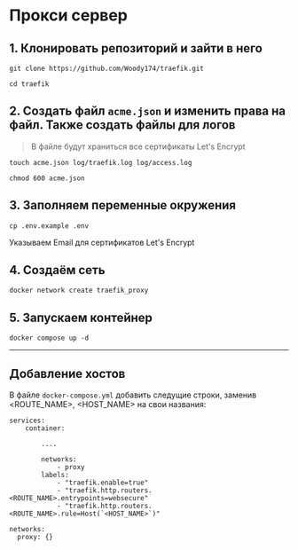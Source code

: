 # Прокси сервер

## 1. Клонировать репозиторий и зайти в него

```text
git clone https://github.com/Woody174/traefik.git

cd traefik
```

## 2. Создать файл `acme.json` и изменить права на файл. Также создать файлы для логов

> В файле будут храниться все сертификаты Let's Encrypt

```console
touch acme.json log/traefik.log log/access.log

chmod 600 acme.json
```

## 3. Заполняем переменные окружения
```console
cp .env.example .env
```
Указываем Email для сертификатов Let's Encrypt


## 4. Создаём сеть
```console
docker network create traefik_proxy
```

## 5. Запускаем контейнер
```console
docker compose up -d
```

___

## Добавление хостов

В файле `docker-compose.yml` добавить следущие строки, заменив <ROUTE_NAME>, <HOST_NAME> на свои названия:

```text
services:
    container:
    
        ....

        networks:
            - proxy
        labels:
            - "traefik.enable=true"
            - "traefik.http.routers.<ROUTE_NAME>.entrypoints=websecure"
            - "traefik.http.routers.<ROUTE_NAME>.rule=Host(`<HOST_NAME>`)"

networks:
  proxy: {}
```
